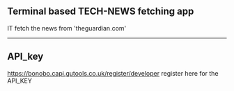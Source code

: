 ## Terminal based TECH-NEWS fetching app 
IT fetch the news from 'theguardian.com'

-------------------------------------------------------
## API_key
https://bonobo.capi.gutools.co.uk/register/developer
register here for the API_KEY
